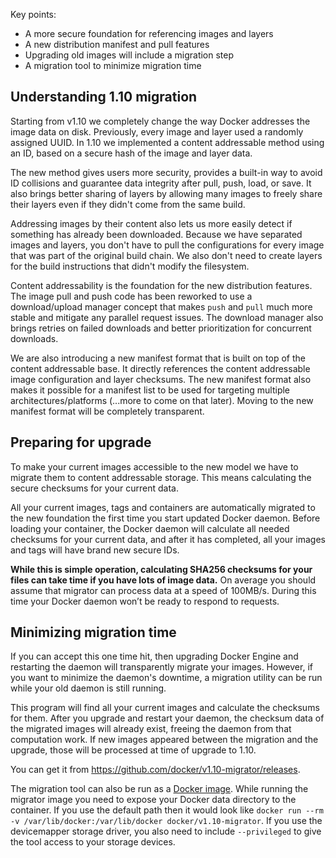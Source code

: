 Key points:

- A more secure foundation for referencing images and layers
- A new distribution manifest and pull features
- Upgrading old images will include a migration step
- A migration tool to minimize migration time

## Understanding 1.10 migration

Starting from v1.10 we completely change the way Docker addresses the image data on disk. Previously, every image and layer used a randomly assigned UUID. In 1.10 we implemented a content addressable method using an ID, based on a secure hash of the image and layer data.

The new method gives users more security, provides a built-in way to avoid ID collisions and guarantee data integrity after pull, push, load, or save. It also brings better sharing of layers by allowing many images to freely share their layers even if they didn't come from the same build.

Addressing images by their content also lets us more easily detect if something has already been downloaded. Because we have separated images and layers, you don't have to pull the configurations for every image that was part of the original build chain. We also don't need to create layers for the build instructions that didn't modify the filesystem.

Content addressability is the foundation for the new distribution features. The image pull and push code has been reworked to use a download/upload manager concept that makes `push` and `pull` much more stable and mitigate any parallel request issues. The download manager also brings retries on failed downloads and better prioritization for concurrent downloads.

We are also introducing a new manifest format that is built on top of the content addressable base. It directly references the content addressable image configuration and layer checksums. The new manifest format also makes it possible for a manifest list to be used for targeting multiple architectures/platforms (...more to come on that later). Moving to the new manifest format will be completely transparent.

## Preparing for upgrade

To make your current images accessible to the new model we have to migrate them to content addressable storage. This means calculating the secure checksums for your current data.

All your current images, tags and containers are automatically migrated to the new foundation the first time you start updated Docker daemon. Before loading your container, the Docker daemon will calculate all needed checksums for your current data, and after it has completed, all your images and tags will have brand new secure IDs.

**While this is simple operation, calculating SHA256 checksums for your files can take time if you have lots of image data.** On average you should assume that migrator can process data at a speed of 100MB/s. During this time your Docker daemon won’t be ready to respond to requests.

## Minimizing migration time

If you can accept this one time hit, then upgrading Docker Engine and restarting the daemon will transparently migrate your images. However, if you want to minimize the daemon's downtime, a migration utility can be run while your old daemon is still running.

This program will find all your current images and calculate the checksums for them. After you upgrade and restart your daemon, the checksum data of the migrated images will already exist, freeing the daemon from that computation work. If new images appeared between the migration and the upgrade, those will be processed at time of upgrade  to 1.10.

You can get it from https://github.com/docker/v1.10-migrator/releases.

The migration tool can also be run as a [Docker image](https://hub.docker.com/r/docker/v1.10-migrator/). While running the migrator image you need to expose your Docker data directory to the container. If you use the default path then it would look like `docker run --rm -v /var/lib/docker:/var/lib/docker docker/v1.10-migrator`. If you use the devicemapper storage driver, you also need to include `--privileged` to give the tool access to your storage devices.
